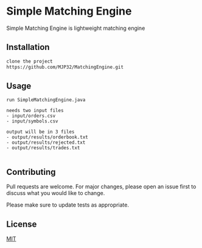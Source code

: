# Simple Matching Engine

Simple Matching Engine is lightweight matching engine

## Installation


```bash
clone the project
https://github.com/MJP32/MatchingEngine.git
```

## Usage

```
run SimpleMatchingEngine.java

needs two input files
- input/orders.csv
- input/symbols.csv

output will be in 3 files
- output/results/orderbook.txt
- output/results/rejected.txt
- output/results/trades.txt


```

## Contributing
Pull requests are welcome. For major changes, please open an issue first to discuss what you would like to change.

Please make sure to update tests as appropriate.

## License
[MIT](https://choosealicense.com/licenses/mit/)
